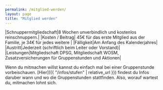 ```yaml
---
permalink: /mitglied-werden/
layout: page
title: "Mitglied werden"
---
```

|Schnuppermitgliedschaft|8 Wochen unverbindlich und kostenlos reinschnuppern.|
|Kosten / Beitrag| 45€ für das erste Mitglied aus der Familie, je 34€ für jedes weitere |
|F&auml;lligkeit|Am Anfang des Kalenderjahres|
|Austritt|Jederzeit (schriftlich beim Leiter oder Vorstand)|
|Leistungen|Mitgliedschaft DPSG, Mitgliedschaft WOSM, Zusatzversicherungen für Gruppenstunden und Aktionen|

Wenn du mitmachen willst kannst du einfach mal bei einer Gruppenstunde vorbeischauen. [Hier]({{ "/infos/stufen" | relative_url }}) findest du Infos daruber wann und wo die Gruppenstunden stattfinden. Also, worauf wartest du, mitmachen lohnt sich.
